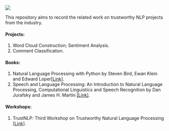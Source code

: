 ![](https://github.com/HuiHu1/Trustworthy-NLP/blob/main/Capture.JPG)

This repository aims to record the related work on trustworthy NLP projects from the industry.

#### Projects: 

1. Word Cloud Construction; Sentiment Analysis.
2. Comment Classification.

#### Books:  

1. Natural Language Processing with Python by Steven Bird, Ewan Klein and Edward Loper[[Link]](https://tjzhifei.github.io/resources/NLTK.pdf).
2. Speech and Language Processing: An Introduction to Natural Language Processing, Computational Linguistics and Speech Recognition by Dan Jurafsky and James H. Martin [[Link]](https://web.stanford.edu/~jurafsky/slp3/ed3book.pdf).

#### Workshops: 

1. TrustNLP: Third Workshop on Trustworthy Natural Language Processing [[Link]](https://trustnlpworkshop.github.io/).
